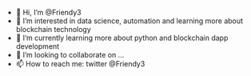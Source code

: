 - 👋 Hi, I’m @Friendy3
- 👀 I’m interested in data science, automation and learning more about blockchain technology
- 🌱 I’m currently learning more about python and blockchain dapp development
- 💞️ I’m looking to collaborate on ...
- 📫 How to reach me: twitter @Friendy3

<!---
Friendy3/Friendy3 is a ✨ special ✨ repository because its `README.md` (this file) appears on your GitHub profile.
You can click the Preview link to take a look at your changes.
--->
